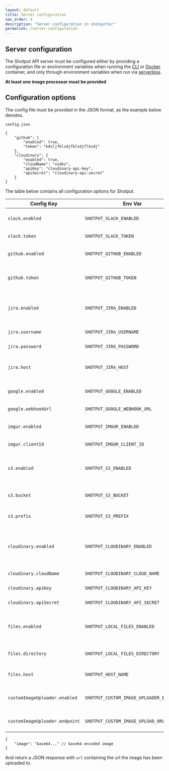 ```yaml
---
layout: default
title: Server configuration
nav_order: 4
description: "Server configuration in shotputter"
permalink: /server-configuration
---
```


## Server configuration
The Shotput API server must be configured either by providing a configuration file or environment variables 
when running the [CLI](/shotputter/api#run-via-cli) or [Docker](/shotputter/api#docker) container, and only through environment
variables when run via [serverless](/shotputter/api#aws-serverless).

**At least one image processor must be provided** 

## Configuration options

The config file must be provided in the JSON format, as the example below denotes.

`config.json`

```
{
    "github": {
        "enabled": true,
        "token": "kdsljfklsdjfklsdjflksdj"
    },
    "cloudinary": {
        "enabled": true,
        "cloudName": "xsdks",
        "apiKey": "cloudinary-api-key",
        "apiSecret": "cloudinary-api-secret"
    }
}
```

The table below contains all configuration options for Shotput.

Config Key | Env Var | Type | Description
---- | ---- | ---- | ----- 
`slack.enabled` | `SHOTPUT_SLACK_ENABLED` | *boolean* | Slack is enabled to be written to. `slack.clientId` must also be provided if true 
`slack.token` | `SHOTPUT_SLACK_TOKEN` | *string* | [Slack token](https://api.slack.com/tutorials/slack-apps-and-postman) to use when posting to Slack. 
`github.enabled` | `SHOTPUT_GITHUB_ENABLED` | *boolean* | Github issue posting is enabled. `github.token` must be provided if true. 
`github.token` | `SHOTPUT_GITHUB_TOKEN` | *string* | [Github access token](https://docs.github.com/en/github/authenticating-to-github/creating-a-personal-access-token) to use when making requests to post Github issues and retrieve repo information. 
`jira.enabled` | `SHOTPUT_JIRA_ENABLED` | *boolean* | Jira project issues posting is enabled. `jira.host`, `jira.username`, and `jira.password` all must be set if true. 
`jira.username` | `SHOTPUT_JIRA_USERNAME` | *string* | Jira username to use when posting to JIRA. 
`jira.password` | `SHOTPUT_JIRA_PASSWORD` | *string* | [Jira access token](https://confluence.atlassian.com/cloud/api-tokens-938839638.html) to use when posting to JIRA. 
`jira.host` | `SHOTPUT_JIRA_HOST` | *string* | Atlassian host to use when posting to JIRA (shotputter.atlassian.net for example). 
`google.enabled` | `SHOTPUT_GOOGLE_ENABLED` | *boolean* | Google chats posting is enabled. `google.webhookUrl` must be provided if true. 
`google.webhookUrl` | `SHOTPUT_GOOGLE_WEBHOOK_URL` | *string* | [The webhook URL](https://developers.google.com/hangouts/chat/how-tos/webhooks) to use when posting to Google chat. 
`imgur.enabled` | `SHOTPUT_IMGUR_ENABLED` | *boolean* | Enable Imgur image processing. `imgur.clientId` must be provided if true. 
`imgur.clientId` | `SHOTPUT_IMGUR_CLIENT_ID` | *string* | [Client ID](https://apidocs.imgur.com/#authorization-and-oauth) to use when posting to Imgur. 
`s3.enabled` | `SHOTPUT_S3_ENABLED`  | *boolean* | S3 image posting is enabled. `s3.bucket` must be provided if true, and [security credentials](https://aws.amazon.com/blogs/security/a-new-and-standardized-way-to-manage-credentials-in-the-aws-sdks/) must be accessible to the system the api is running on. 
`s3.bucket` | `SHOTPUT_S3_BUCKET` | *string* | Which S3 bucket to write to. The system must have access to this bucket. 
`s3.prefix` | `SHOTPUT_S3_PREFIX` | *string* | Optional. Prefix to append to the key of images when uploading to S3. 
`cloudinary.enabled` | `SHOTPUT_CLOUDINARY_ENABLED` | *boolean* | Enable posting images to Cloudinary. `cloudinary.cloudName`, `cloudinary.apiKey`, and `cloudinary.apiSecret` must all be provided if true. 
`cloudinary.cloudName` | `SHOTPUT_CLOUDINARY_CLOUD_NAME` | *string* | [The cloud name](https://cloudinary.com/documentation/how_to_integrate_cloudinary#create_and_tour_your_account) to use when posting to Cloudinary. 
`cloudinary.apiKey` | `SHOTPUT_CLOUDINARY_API_KEY` | *string* | [The API key](https://cloudinary.com/documentation/how_to_integrate_cloudinary#create_and_tour_your_account) to use when posting to Cloudinary. 
`cloudinary.apiSecret` | `SHOTPUT_CLOUDINARY_API_SECRET` | *string* | [The API secret](https://cloudinary.com/documentation/how_to_integrate_cloudinary#create_and_tour_your_account) to use when posting images to Cloudinary. 
`files.enabled` | `SHOTPUT_LOCAL_FILES_ENABLED` | *boolean* | Whether to allow images to be saved and served on the API server itself. `files.directory` and `files.host` must be set if true. 
`files.directory` | `SHOTPUT_LOCAL_FILES_DIRECTORY` | *string* | Absolute path to the directory to save images to on the API file system. 
`files.host` | `SHOTPUT_HOST_NAME` | *string* | The host name to use when returning image links to files that are saved locally. 
`customImageUploader.enabled` | `SHOTPUT_CUSTOM_IMAGE_UPLOADER_ENABLED` | *boolean* | If custom image uploading is enabled or not. `customImageUploader.endpoint` must be set if true. 
`customImageUploader.endpoint` | `SHOTPUT_CUSTOM_IMAGE_UPLOAD_URL` | *string* | Endpoint that will do image processing. Must take a JSON body containing

 
```
{
    "image": "base64..." // base64 encoded image
}
```

And return a JSON response with `url` containing the url the image has been uploaded to.
 
